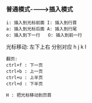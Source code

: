 ### 普通模式---->插入模式

```
i: 插入到光标前面 I: 插入到行首
a: 插入到光标后面 A: 插入到行尾
o: 插入到下一行   O: 插入到前一行
```

光标移动: 左下上右 分别对应 h j k l

```
翻页:
ctrl+f : 下一页
ctrl+b : 上一页
ctrl+u : 上半页
ctrl+d : 下半页

H : 把光标移动到页首

```
